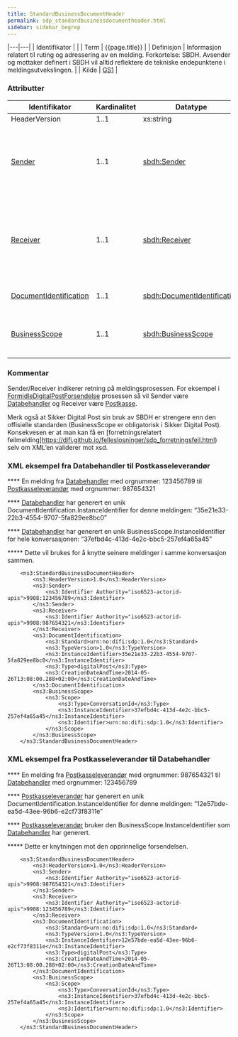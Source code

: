 ```yaml
---
title: StandardBusinessDocumentHeader  
permalink: sdp_standardbusinessdocumentheader.html
sidebar: sidebar_begrep
---
```


|---|---|
| Identifikator | |
| Term          | {{page.title}} |
| Definisjon    | Informasjon relatert til ruting og adressering av en melding. Forkortelse: SBDH. Avsender og mottaker definert i SBDH vil alltid reflektere de tekniske endepunktene i meldingsutvekslingen. |
| Kilde         | [GS1](http://www.gs1.org) |

### Attributter

| Identifikator                                    | Kardinalitet | Datatype                                              | Kommentar                                                                                                                                                                                   |
| ------------------------------------------------ | ------------ | ----------------------------------------------------- | ------------------------------------------------------------------------------------------------------------------------------------------------------------------------------------------- |
| HeaderVersion                                    | 1..1         | xs:string                                             | “1.0”                                                                                                                                                                                       |
| [Sender](https://difi.github.io/felleslosninger/sdp_sender.html)                                 | 1..1         | [sbdh:Sender](https://difi.github.io/felleslosninger/sdp_sender.html)                                 | Identifikator (organisasjonsnummer) til virksomheten som initierer (er avsender) i meldingsprosessen. Alle kvitteringer skal addresseres til denne parten som mottaker                      |
| [Receiver](Receiver.md)                             | 1..1         | [sbdh:Receiver](Receiver.md)                             | Identifikator (organisasjonsnummer) til virksomheten som er sluttmottaker i meldingsprosessen. Ved initiell sending av melding vil dette alltid være en postboks eller utskriftsleverandør. |
| [DocumentIdentification](DocumentIdentification.md) | 1..1         | [sbdh:DocumentIdentification](DocumentIdentification.md) | Unik identifikator for meldingen, generert av Avsender                                                                                                                                      |
| [BusinessScope](BusinessScope.md)                   | 1..1         | [sbdh:BusinessScope](BusinessScope.md)                   | Unik identifikator for konversasjonen, knytter meldinger og tilhørende kvitteringer sammen                                                                                                  |

### Kommentar

Sender/Receiver indikerer retning på meldingsprosessen. For eksempel i
[FormidleDigitalPostForsendelse](https://difi.github.io/felleslosninger/sdp_formidledigitalpostforsendelse.html)
prosessen så vil Sender være [Databehandler](https://difi.github.io/felleslosninger/sdp_aktorer.html) og Receiver
være [Postkasse](https://difi.github.io/felleslosninger/sdp_aktorer.html).

Merk også at Sikker Digital Post sin bruk av SBDH er strengere enn den
offisielle standarden (BusinessScope er obligatorisk i Sikker Digital
Post). Konsekvesen er at man kan få en [forretningsrelatert
feilmelding]https://difi.github.io/felleslosninger/sdp_forretningsfeil.html) selv om XML’en
validerer mot xsd.

### XML eksempel fra Databehandler til Postkasseleverandør

**** En melding fra [Databehandler](https://difi.github.io/felleslosninger/sdp_aktorer.html) med orgnummer: 123456789
til [Postkasseleverandør](https://difi.github.io/felleslosninger/sdp_aktorer.html) med orgnummer: 987654321

**** [Databehandler](https://difi.github.io/felleslosninger/sdp_aktorer.html) har generert en unik
DocumentIdentification.InstanceIdentifier for denne meldingen:
“35e21e33-22b3-4554-9707-5fa829ee8bc0”

**** [Databehandler](https://difi.github.io/felleslosninger/sdp_aktorer.html) har generert en unik
BusinessScope.InstanceIdentifier for hele konversasjonen:
“37efbd4c-413d-4e2c-bbc5-257ef4a65a45”

****\* Dette vil brukes for å knytte seinere meldinger i samme
konversasjon sammen.

``` brush: xml; toolbar: false
    <ns3:StandardBusinessDocumentHeader>
        <ns3:HeaderVersion>1.0</ns3:HeaderVersion>
        <ns3:Sender>
            <ns3:Identifier Authority="iso6523-actorid-upis">9908:123456789</ns3:Identifier>
        </ns3:Sender>
        <ns3:Receiver>
            <ns3:Identifier Authority="iso6523-actorid-upis">9908:987654321</ns3:Identifier>
        </ns3:Receiver>
        <ns3:DocumentIdentification>
            <ns3:Standard>urn:no:difi:sdp:1.0</ns3:Standard>
            <ns3:TypeVersion>1.0</ns3:TypeVersion>
            <ns3:InstanceIdentifier>35e21e33-22b3-4554-9707-5fa829ee8bc0</ns3:InstanceIdentifier>
            <ns3:Type>digitalPost</ns3:Type>
            <ns3:CreationDateAndTime>2014-05-26T13:08:00.288+02:00</ns3:CreationDateAndTime>
        </ns3:DocumentIdentification>
        <ns3:BusinessScope>
            <ns3:Scope>
                <ns3:Type>ConversationId</ns3:Type>
                <ns3:InstanceIdentifier>37efbd4c-413d-4e2c-bbc5-257ef4a65a45</ns3:InstanceIdentifier> 
                <ns3:Identifier>urn:no:difi:sdp:1.0</ns3:Identifier>
            </ns3:Scope>
        </ns3:BusinessScope>
    </ns3:StandardBusinessDocumentHeader>
```

### XML eksempel fra Postkasseleverandør til Databehandler

**** En melding fra [Postkasseleverandør](../Aktorer.md) med orgnummer:
987654321 til [Databehandler](https://difi.github.io/felleslosninger/sdp_aktorer.html) med orgnummer: 123456789

**** [Postkasseleverandør](https://difi.github.io/felleslosninger/sdp_aktorer.html) har generert en unik
DocumentIdentification.InstanceIdentifier for denne meldingen:
“12e57bde-ea5d-43ee-96b6-e2cf73f8311e”

**** [Postkasseleverandør](https://difi.github.io/felleslosninger/sdp_aktorer.html) bruker den
BusinessScope.InstanceIdentifier som [Databehandler](https://difi.github.io/felleslosninger/sdp_aktorer.html) har
generert.

****\* Dette er knytningen mot den opprinnelige forsendelsen.

``` brush: xml; toolbar: false
    <ns3:StandardBusinessDocumentHeader>
        <ns3:HeaderVersion>1.0</ns3:HeaderVersion>
        <ns3:Sender>
            <ns3:Identifier Authority="iso6523-actorid-upis">9908:987654321</ns3:Identifier>
        </ns3:Sender>
        <ns3:Receiver>
            <ns3:Identifier Authority="iso6523-actorid-upis">9908:123456789</ns3:Identifier>
        </ns3:Receiver>
        <ns3:DocumentIdentification>
            <ns3:Standard>urn:no:difi:sdp:1.0</ns3:Standard>
            <ns3:TypeVersion>1.0</ns3:TypeVersion>
            <ns3:InstanceIdentifier>12e57bde-ea5d-43ee-96b6-e2cf73f8311e</ns3:InstanceIdentifier>
            <ns3:Type>digitalPost</ns3:Type>
            <ns3:CreationDateAndTime>2014-05-26T13:08:00.288+02:00</ns3:CreationDateAndTime>
        </ns3:DocumentIdentification>
        <ns3:BusinessScope>
            <ns3:Scope>
                <ns3:Type>ConversationId</ns3:Type>
                <ns3:InstanceIdentifier>37efbd4c-413d-4e2c-bbc5-257ef4a65a45</ns3:InstanceIdentifier> 
                <ns3:Identifier>urn:no:difi:sdp:1.0</ns3:Identifier>
            </ns3:Scope>
        </ns3:BusinessScope>
    </ns3:StandardBusinessDocumentHeader>
```
